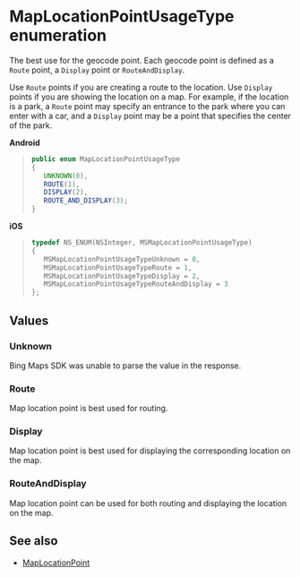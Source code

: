 # MapLocationPointUsageType enumeration

The best use for the geocode point. Each geocode point is defined as a `Route` point, a `Display` point or `RouteAndDisplay`.

Use `Route` points if you are creating a route to the location. Use `Display` points if you are showing the location on a map. For example, if the location is a park, a `Route` point may specify an entrance to the park where you can enter with a car, and a `Display` point may be a point that specifies the center of the park.

**Android**

>```java
>public enum MapLocationPointUsageType
>{
>    UNKNOWN(0),
>    ROUTE(1),
>    DISPLAY(2),
>    ROUTE_AND_DISPLAY(3);
>}
>```

**iOS**

>```objectivec
>typedef NS_ENUM(NSInteger, MSMapLocationPointUsageType)
>{
>    MSMapLocationPointUsageTypeUnknown = 0,
>    MSMapLocationPointUsageTypeRoute = 1,
>    MSMapLocationPointUsageTypeDisplay = 2,
>    MSMapLocationPointUsageTypeRouteAndDisplay = 3
>};
>```

## Values

### Unknown

Bing Maps SDK was unable to parse the value in the response.

### Route

Map location point is best used for routing.

### Display

Map location point is best used for displaying the corresponding location on the map.

### RouteAndDisplay

Map location point can be used for both routing and displaying the location on the map.

## See also

* [MapLocationPoint](MapLocationPoint-class.md)

